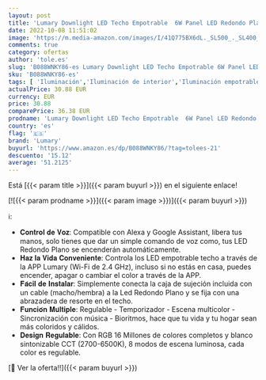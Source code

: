 ```yaml
---
layout: post
title: 'Lumary Downlight LED Techo Empotrable  6W Panel LED Redondo Plano  2700K-6500K  Compatible con Alexa & Google Home  12 x 2 cm  2 Pack'
date: 2022-10-08 11:51:02
image: 'https://m.media-amazon.com/images/I/41Q775BX6dL._SL500_._SL400_.jpg'
comments: true
category: ofertas
author: 'tole.es'
slug: 'B088WNKY86-es Lumary Downlight LED Techo Empotrable 6W Panel LED Redondo...'
sku: 'B088WNKY86-es'
tags: [ 'Iluminación','Iluminación de interior','Iluminación empotrable de interior','alexa','google','home','lumary','🇪🇸', ]
actualPrice: 30.88 EUR
currency: EUR
price: 30.88
comparePrice: 36.38 EUR
prodname: 'Lumary Downlight LED Techo Empotrable  6W Panel LED Redondo Plano  2700K-6500K  Compatible con Alexa & Google Home  12 x 2 cm  2 Pack'
country: 'es'
flag: '🇪🇸'
brand: 'Lumary'
buyurl: 'https://www.amazon.es/dp/B088WNKY86/?tag=tolees-21'
descuento: '15.12'
average: '51.2125'
---
```


Está [{{< param title >}}]({{< param buyurl >}}) en el siguiente enlace!

[![{{< param prodname >}}]({{< param image >}})]({{< param buyurl >}})

ℹ️:

- 𝐂𝐨𝐧𝐭𝐫𝐨𝐥 𝐝𝐞 𝐕𝐨𝐳: Compatible con Alexa y Google Assistant, libera tus manos, solo tienes que dar un simple comando de voz como, tus LED Redondo Plano se encenderán automáticamente.
- 𝐇𝐚𝐳 𝐥𝐚 𝐕𝐢𝐝𝐚 𝐂𝐨𝐧𝐯𝐞𝐧𝐢𝐞𝐧𝐭𝐞: Controla los LED empotrable techo a través de la APP Lumary (Wi-Fi de 2.4 GHz), incluso si no estás en casa, puedes encender, apagar o cambiar el color a través de la APP.
- 𝐅𝐚́𝐜𝐢𝐥 𝐝𝐞 𝐈𝐧𝐬𝐭𝐚𝐥𝐚𝐫: Simplemente conecta la caja de sujeción incluida con un cable (macho/hembra) a la Led Redondo Plano y se fija con una abrazadera de resorte en el techo.
- 𝐅𝐮𝐧𝐜𝐢𝐨́𝐧 𝐌𝐮́𝐥𝐭𝐢𝐩𝐥𝐞: Regulable - Temporizador - Escena multicolor - Sincronización con música - Bioritmos, hace que tu vida y tu hogar sean más coloridos y cálidos.
- 𝐃𝐞𝐬𝐢𝐠𝐧 𝐑𝐞𝐠𝐮𝐥𝐚𝐛𝐥𝐞: Con RGB 16 Millones de colores completos y blanco sintonizable CCT (2700-6500K), 8 modos de escena luminosa, cada color es regulable.

[🛒 Ver la oferta!!]({{< param buyurl >}})

